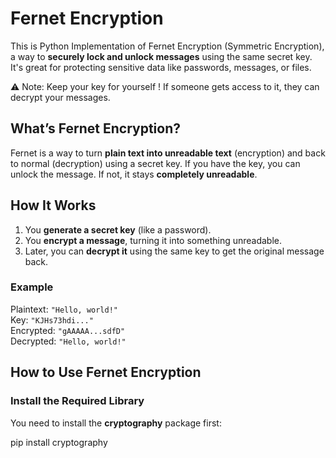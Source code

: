 # Fernet Encryption  
This is Python Implementation of Fernet Encryption (Symmetric Encryption), a way to **securely lock and unlock messages** using the same secret key. It's great for protecting sensitive data like passwords, messages, or files.  

⚠️ Note: Keep your key for yourself ! If someone gets access to it, they can decrypt your messages.  

## What’s Fernet Encryption?  
Fernet is a way to turn **plain text into unreadable text** (encryption) and back to normal (decryption) using a secret key. If you have the key, you can unlock the message. If not, it stays **completely unreadable**.  

## How It Works  
1. You **generate a secret key** (like a password).  
2. You **encrypt a message**, turning it into something unreadable.  
3. Later, you can **decrypt it** using the same key to get the original message back.  

### Example  
Plaintext: `"Hello, world!"`  
Key: `"KJHs73hdi..."`  
Encrypted: `"gAAAAA...sdfD"`  
Decrypted: `"Hello, world!"`  

## How to Use Fernet Encryption  
### Install the Required Library  
You need to install the **cryptography** package first:  

pip install cryptography


